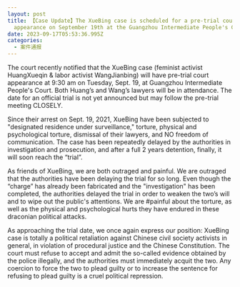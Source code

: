 ```yaml
---
layout: post
title: 【Case Update】The XueBing case is scheduled for a pre-trial court
  appearance on September 19th at the Guangzhou Intermediate People's Court.
date: 2023-09-17T05:53:36.995Z
categories:
  - 案件通报
---
```

The court recently notified that the XueBing case (feminist activist HuangXueqin & labor activist WangJianbing) will have pre-trial court appearance at 9:30 am on Tuesday, Sept. 19, at Guangzhou Intermediate People's Court. Both Huang’s and Wang’s lawyers will be in attendance. The date for an official trial is not yet announced but may follow the pre-trial meeting CLOSELY.

Since their arrest on Sept. 19, 2021, XueBing have been subjected to "designated residence under surveillance," torture, physical and psychological torture, dismissal of their lawyers, and NO freedom of communication. The case has been repeatedly delayed by the authorities in investigation and prosecution, and after a full 2 years detention, finally, it will soon reach the  “trial”.

As friends of XueBing, we are both outraged and painful. We are outraged that the authorities have been delaying the trial for so long. Even though the “charge” has already been fabricated and the "investigation" has been completed, the authorities delayed the trial in order to weaken the two’s will and to wipe out the public's attentions. We are #painful about the torture, as well as the physical and psychological hurts they have endured in these draconian political attacks.

As approaching the trial date, we once again express our position: XueBing case is totally a political retaliation against Chinese civil society activists in general, in violation of procedural justice and the Chinese Constitution. The court must refuse to accept and admit the so-called evidence obtained by the police illegally, and the authorities must immediately acquit the two. Any coercion to force the two to plead guilty or to increase the sentence for refusing to plead guilty is a cruel political repression.